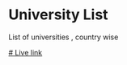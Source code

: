 # University List
List of universities , country wise

<a href="https://d-invisible.github.io/UniversityList/">  
# Live link 
</a>
